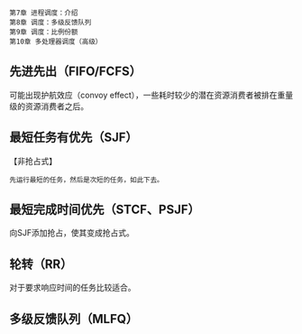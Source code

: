 ```ad-abstract
第7章 进程调度：介绍
第8章 调度：多级反馈队列
第9章 调度：比例份额
第10章 多处理器调度（高级）
```


## 先进先出（FIFO/FCFS）

可能出现护航效应（convoy effect），一些耗时较少的潜在资源消费者被排在重量级的资源消费者之后。

## 最短任务有优先（SJF）

【非抢占式】

`先运行最短的任务，然后是次短的任务，如此下去。`

## 最短完成时间优先（STCF、PSJF）

向SJF添加抢占，使其变成抢占式。

## 轮转（RR）

对于要求响应时间的任务比较适合。

## 多级反馈队列（MLFQ）

